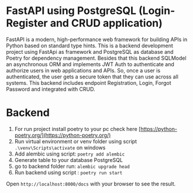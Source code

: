 # FastAPI using PostgreSQL (Login-Register and CRUD application)

FastAPI is a modern, high-performance web framework for building APIs in Python based on standard type hints. This is a backend development project using FastApi as framework and PostgreSQL as database and Poetry for dependency management. Besides that this backend SQLModel an asynchronous ORM and implements JWT Auth to authenticate and authorize users in web applications and APIs. So, once a user is authenticated, the user gets a secure token that they can use across all systems. This backend includes endpoint Registration, Login, Forgot Password and integrated with CRUD.

# Backend 
1. For run project install poetry to your pc check here [https://python-poetry.org/](https://python-poetry.org/) 
2. Run virtual environment or venv folder using script ```.\venv\Scripts\activate``` on windows
3. Add alembic using script: ```poetry add alembic```
4. Generate table to your database PostgreSQL
5. go to backend folder run: ```alembic upgrade head```
6. Run backend using script : ```poetry run start```

Open ```http://localhost:8000/docs``` with your browser to see the result.

